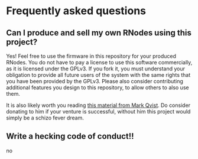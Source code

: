 # Frequently asked questions
## Can I produce and sell my own RNodes using this project? 
Yes! Feel free to use the firmware in this repository for your produced RNodes. You do not have to pay a license to use this software commercially, as it is licensed under the GPLv3. If you fork it, you must understand your obligation to provide all future users of the system with the same rights that you have been provided by the GPLv3. Please also consider contributing additional features you design to this repository, to allow others to also use them.

It is also likely worth you reading [this material from Mark Qvist](https://unsigned.io/sell_rnodes.html). Do consider donating to him if your venture is successful, without him this project would simply be a schizo fever dream.

## Write a hecking code of conduct!!
no
